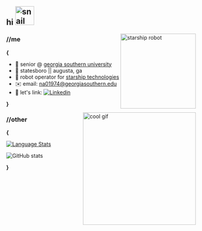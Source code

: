 ## hi <img alt="snail wave" src="https://thumbs.gfycat.com/ThisRashGermanshorthairedpointer-max-1mb.gif" height = 50/>


<img align="right" alt="starship robot" src="https://3u8dbs16f2emlqxkbc8tbvgf-wpengine.netdna-ssl.com/wp-content/uploads/2018/04/Starship-6-1.png" height = 200/>

### //me
**{**
- 🏫 senior @ [georgia southern university](https://www.georgiasouthern.edu/)
- 📍 statesboro || augusta, ga
- 🤖 robot operator for [starship technologies](https://starship.xyz/)
- ✉️ email: na01974@georgiasouthern.edu
- 💼 let's link: [![Linkedin](https://img.shields.io/badge/-LinkedIn-blue?style=flat&logo=Linkedin&logoColor=white)](https://www.linkedin.com/in/nathan-agcaoili/)

**}**

<img align="right" alt="cool gif" height="300" src="http://49.media.tumblr.com/9da27980d6355c1254daafa8c5a5a026/tumblr_n83n3i0yei1tu2k1so1_400.gif" />

### //other
**{**

[![Language Stats](https://github-readme-stats.vercel.app/api/top-langs/?username=NateAgcaoili&hide_border=true&layout=compact&hide=html)](https://github.com/anuraghazra/github-readme-stats)

![GitHub stats](https://github-readme-stats.vercel.app/api?username=NateAgcaoili&show_icons=true&hide_border=true)

**}**
